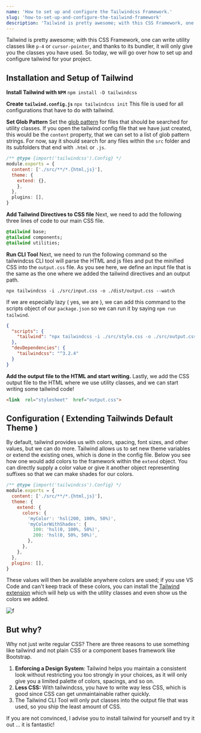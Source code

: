 ```yaml
---
name: 'How to set up and configure the Tailwindcss Framework.'
slug: 'how-to-set-up-and-configure-the-tailwind-framework'
description: 'Tailwind is pretty awesome; with this CSS Framework, one can write utility classes like `p-4` or `cursor-pointer`, and thanks to its bundler, it will only give you the classes you have used'
---
```


Tailwind is pretty awesome; with this CSS Framework, one can write utility classes like `p-4` or `cursor-pointer`, and thanks to its bundler, it will only give you the classes you have used. So today, we will go over how to set up and configure tailwind for your project.

## Installation and Setup of Tailwind

**Install Tailwind with `NPM`**
`npm install -D tailwindcss`

**Create `tailwind.config.js`**
`npx tailwindcss init`
This file is used for all configurations that have to do with tailwind.

**Set Glob Pattern**
Set the [glob pattern](https://en.wikipedia.org/wiki/Glob_%28programming%29) for files that should be searched for utility classes. If you open the tailwind config file that we have just created, this would be the `content` property,  that we can set to a list of glob pattern strings. For now, say it should search for any files within the `src` folder and its subfolders that end with `.html` or `.js`.
```js
/** @type {import('tailwindcss').Config} */
module.exports = {
  content: ['./src/**/*.{html,js}'],
  theme: {
    extend: {},
    },
  },
  plugins: [],
}
```

**Add  Tailwind Directives to CSS file**
Next, we need to add the following three lines of code to our main CSS file.
```sass
@tailwind base;
@tailwind components;
@tailwind utilities;
```

**Run CLI Tool**
Next, we need to run the following command so the tailwindcss CLI tool will parse the HTML and js files and put the minified CSS into the `output.css` file. As you see here, we define an input file that is the same as the one where we added the tailwind directives and an output path.
```
npx tailwindcss -i ./src/input.css -o ./dist/output.css --watch
```

If we are especially lazy ( yes, we are ), we can add this command to the scripts object of our `package.json` so we can run it by saying `npm run tailwind`.

```json
{
  "scripts": {
    "tailwind": "npx tailwindcss -i ./src/style.css -o ./src/output.css --watch"
  },
  "devDependencies": {
    "tailwindcss": "^3.2.4"
  }
}
```

**Add the output file to the HTML and start writing.**
Lastly, we add the CSS output file to the HTML where we use utility classes, and we can start writing some tailwind code!
```html
<link  rel="stylesheet"  href="output.css">
```



## Configuration  ( Extending Tailwinds Default Theme )

By default, tailwind provides us with colors, spacing, font sizes, and other values, but we can do more. Tailwind allows us to set new theme variables or extend the existing ones, which is done in the config file. Below you see how one would add colors to the framework within the `extend` object. You can directly supply a color value or give it another object representing suffixes so that we can make shades for our colors.

```js
/** @type {import('tailwindcss').Config} */
module.exports = {
  content: ['./src/**/*.{html,js}'],
  theme: {
    extend: {
      colors: {
        'myColor': 'hsl(200, 100%, 50%)',
        'myColorWithShades': {
          100: 'hsl(0, 100%, 50%)',
          200: 'hsl(0, 50%, 50%)',
        },
      },
    },
  },
  plugins: [],
}
```

These values will then be available anywhere colors are used; if you use VS Code and can't keep track of these colors, you can install the [Tailwind extension](https://marketplace.visualstudio.com/items?itemName=bradlc.vscode-tailwindcss) which will help us with the utility classes and even show us the colors we added.

![f](https://maximmaeder.com/wp-content/uploads/2022/12/Screenshot-2022-12-22-135416-jpg.webp)

## But why?

Why not just write regular CSS? There are three reasons to use something like tailwind and not plain CSS or a component bases framework like Bootstrap.

1. **Enforcing a Design System**: Tailwind helps you maintain a consistent look without restricting you too strongly in your choices, as it will only give you a limited palette of colors, spacings, and so on.
2. **Less CSS:** With tailwindcss, you have to write way less CSS, which is good since CSS can get unmaintainable rather quickly.
3. The Tailwind CLI Tool will only put classes into the output file that was used, so you ship the least amount of CSS. 


If you are not convinced, I advise you to install tailwind for yourself and try it out ... it is fantastic!
